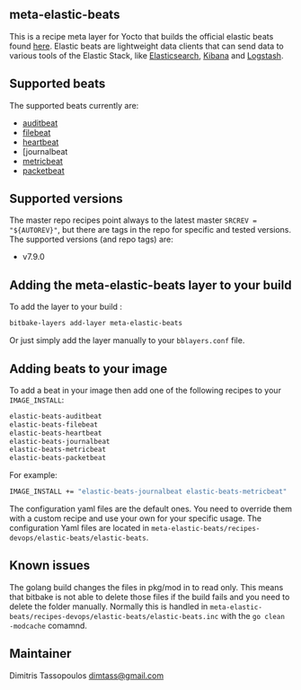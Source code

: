 meta-elastic-beats
----

This is a recipe meta layer for Yocto that builds the official elastic beats
found [here](https://www.elastic.co/beats/). Elastic beats are lightweight
data clients that can send data to various tools of the Elastic Stack, like
[Elasticsearch](https://www.elastic.co/elasticsearch/),
[Kibana](elastic.co/kibana) and 
[Logstash](https://www.elastic.co/logstash).

## Supported beats
The supported beats currently are:

* [auditbeat](https://www.elastic.co/beats/auditbeat)
* [filebeat](https://www.elastic.co/beats/filebeat)
* [heartbeat](https://www.elastic.co/beats/heartbeat)
* [journalbeat
* [metricbeat](https://www.elastic.co/beats/metricbeat)
* [packetbeat](https://www.elastic.co/beats/packetbeat)

## Supported versions
The master repo recipes point always to the latest master `SRCREV = "${AUTOREV}"`,
but there are tags in the repo for specific and tested versions.
The supported versions (and repo tags) are:

* v7.9.0

## Adding the meta-elastic-beats layer to your build

To add the layer to your build :

```sh
bitbake-layers add-layer meta-elastic-beats
```

Or just simply add the layer manually to your `bblayers.conf` file.

## Adding beats to your image
To add a beat in your image then add one of the following recipes to your
`IMAGE_INSTALL`:

```sh
elastic-beats-auditbeat
elastic-beats-filebeat
elastic-beats-heartbeat
elastic-beats-journalbeat
elastic-beats-metricbeat
elastic-beats-packetbeat
```

For example:

```sh
IMAGE_INSTALL += "elastic-beats-journalbeat elastic-beats-metricbeat"
```

The configuration yaml files are the default ones. You need to override them
with a custom recipe and use your own for your specific usage. The configuration
Yaml files are located in `meta-elastic-beats/recipes-devops/elastic-beats/elastic-beats`.

## Known issues
The golang build changes the files in pkg/mod in to read only. This means that
bitbake is not able to delete those files if the build fails and you need to
delete the folder manually. Normally this is handled in `meta-elastic-beats/recipes-devops/elastic-beats/elastic-beats.inc`
with the `go clean -modcache` comamnd. 

## Maintainer
Dimitris Tassopoulos <dimtass@gmail.com>
